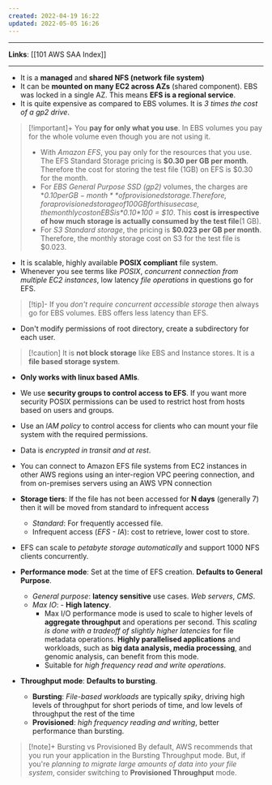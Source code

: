 ```yaml
---
created: 2022-04-19 16:22
updated: 2022-05-05 16:26
---
```

---
**Links**: [[101 AWS SAA Index]]

---
- It is a **managed** and **shared NFS (network file system)** 
- It can be **mounted on many EC2 across AZs** (shared component). EBS was locked in a single AZ. This means **EFS is a regional service**.
- It is quite expensive as compared to EBS volumes. It is *3 times the cost of a gp2 drive*.

>[!important]+ You **pay for only what you use**. In EBS volumes you pay for the whole volume even though you are not using it.
> - With *Amazon EFS*, you pay only for the resources that you use. The EFS Standard Storage pricing is **$0.30 per GB per month**. Therefore the cost for storing the test file (1GB) on EFS is $0.30 for the month.
> - For *EBS General Purpose SSD (gp2)* volumes, the charges are **$0.10 per GB-month** of provisioned storage. Therefore, for a provisioned storage of 100GB for this use case, the monthly cost on EBS is *$0.10\*100 = $10*. This **cost is irrespective of how much storage is actually consumed by the test file**(1 GB).
> - For *S3 Standard storage*, the pricing is **$0.023 per GB per month**. Therefore, the monthly storage cost on S3 for the test file is $0.023.

- It is scalable, highly available **POSIX compliant** file system.
-  Whenever you see terms like *POSIX*, *concurrent connection from multiple EC2 instances*, low latency *file operations* in questions go for EFS.

>[!tip]- If you *don't require concurrent accessible storage* then always go for EBS volumes.
> EBS offers less latency than EFS.

- Don't modify permissions of root directory, create a subdirectory for each user.

>[!caution] It is **not block storage** like EBS and Instance stores. It is a **file based storage system**.

- **Only works with linux based AMIs**.
- We use **security groups to control access to EFS**. If you want more security POSIX permissions can be used to restrict host from hosts based on users and groups.
- Use an *lAM policy* to control access for clients who can mount your file system with the required permissions.
- Data is *encrypted in transit and at rest*.
- You can connect to Amazon EFS file systems from EC2 instances in other AWS regions using an inter-region VPC peering connection, and from on-premises servers using an AWS VPN connection

- **Storage tiers**: If the file has not been accessed for **N days** (generally 7) then it will be moved from standard to infrequent access
	- *Standard*: For frequently accessed file.
	- Infrequent access (*EFS - IA*): cost to retrieve, lower cost to store.

- EFS can scale to *petabyte storage automatically* and support 1000 NFS clients concurrently.

- **Performance mode**: Set at the time of EFS creation. **Defaults to General Purpose**.
	- *General purpose*: **latency sensitive** use cases. *Web servers*, *CMS*.
	- *Max IO*: -   **High latency**. 
		- Max I/O performance mode is used to scale to higher levels of **aggregate throughput** and operations per second. This *scaling is done with a tradeoff of slightly higher latencies* for file metadata operations. **Highly parallelised applications** and workloads, such as **big data analysis, media processing**, and genomic analysis, can benefit from this mode. 
		- Suitable for *high frequency read and write operations*.

- **Throughput mode**: **Defaults to bursting**.
	- **Bursting**: *File-based workloads* are typically *spiky*, driving high levels of throughput for short periods of time, and low levels of throughput the rest of the time
	- **Provisioned**: *high frequency reading and writing*, better performance than bursting.

> [!note]+ Bursting vs Provisioned
> By default, AWS recommends that you run your application in the Bursting Throughput mode. But, if you're *planning to migrate large amounts of data into your file system*, consider switching to **Provisioned Throughput** mode.